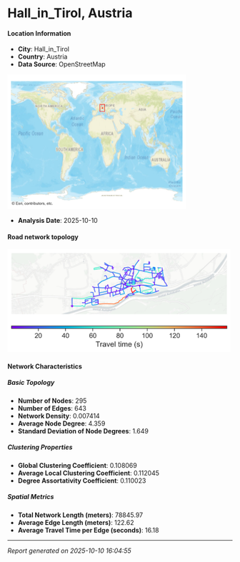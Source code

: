 # Hall_in_Tirol, Austria

#### Location Information

- **City**: Hall_in_Tirol
- **Country**: Austria
- **Data Source**: OpenStreetMap
<img src="Hall_in_Tirol_location.png" alt="Hall_in_Tirol Location Map" width="400" />

- **Analysis Date**: 2025-10-10

#### Road network topology

<img src="Hall_in_Tirol_network_map.png" alt="Hall_in_Tirol Road Network Map" width="500"/>

#### Network Characteristics

##### Basic Topology

- **Number of Nodes**: 295
- **Number of Edges**: 643
- **Network Density**: 0.007414
- **Average Node Degree**: 4.359
- **Standard Deviation of Node Degrees**: 1.649

##### Clustering Properties

- **Global Clustering Coefficient**: 0.108069
- **Average Local Clustering Coefficient**: 0.112045
- **Degree Assortativity Coefficient**: 0.110023

##### Spatial Metrics

- **Total Network Length (meters)**: 78845.97
- **Average Edge Length (meters)**: 122.62
- **Average Travel Time per Edge (seconds)**: 16.18

---
*Report generated on 2025-10-10 16:04:55*
